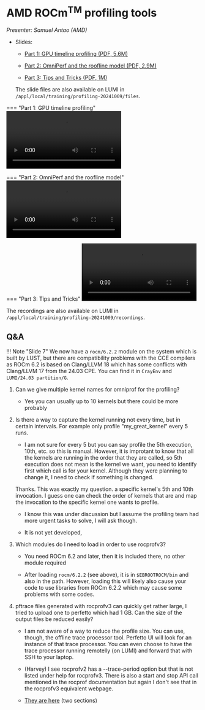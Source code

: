 # AMD ROCm<sup>TM</sup> profiling tools

<em>Presenter: Samuel Antao (AMD)</em>

-   Slides:

    -   [Part 1: GPU timeline profiling (PDF, 5.6M)](https://462000265.lumidata.eu/profiling-20241009/files/02a_AMD_ROCm_profiling_tools_GPU_timeline_profiling.pdf)

    -   [Part 2: OmniPerf and the roofline model (PDF, 2.9M)](https://462000265.lumidata.eu/profiling-20241009/files/02b_AMD_ROCm_profiling_tools_omniperf_and_roofline.pdf)

    -   [Part 3: Tips and Tricks (PDF, 1M)](https://462000265.lumidata.eu/profiling-20241009/files/02c_AMD_ROCm_profiling_tools_tips_and_tricks.pdf)

    The slide files are also available on LUMI in
    `/appl/local/training/profiling-20241009/files`.

=== "Part 1: GPU timeline profiling"
    <video src="https://462000265.lumidata.eu/profiling-20241009/recordings/02a_AMD_tools__GPU_timeline_profiling.mp4" controls="controls"></video>

=== "Part 2:  OmniPerf and the roofline model"
    <video src="https://462000265.lumidata.eu/profiling-20241009/recordings/02b_AMD_tools__omniperf_and_roofline.mp4" controls="controls"></video>

=== "Part 3: Tips and Tricks"
    <video src="https://462000265.lumidata.eu/profiling-20241009/recordings/02c_AMD_tools__tips_and_tricks.mp4" controls="controls"></video>

The recordings are also available on LUMI in
`/appl/local/training/profiling-20241009/recordings`.


## Q&A

!!! Note "Slide 7"
    We now have a `rocm/6.2.2` module on the system which is built by LUST, but there are 
    compatibility problems with the CCE compilers as ROCm 6.2 is based on Clang/LLVM 18 
    which has some conflicts with Clang/LLVM 17 from the 24.03 CPE. You can find it in `CrayEnv` 
    and `LUMI/24.03 partition/G`.


1.  Can we give multiple kernel names for omniprof for the profiling?

    -   Yes you can usually up to 10 kernels but there could be more probably

2.  Is there a way to capture the kernel running not every time, but in certain intervals. 
    For example only profile "my_great_kernel" every 5 runs.

    -   I am not sure for every 5 but you can say profile the 5th execution, 10th, etc. so this 
        is manual. However, it is improtant to know that all the kernels are running in the order 
        that they are called, so 5th execution does not mean is the kernel we want, you need to 
        identify first which call is for your kernel. Although they were planning to change it, 
        I need to check if something is changed.

    Thanks. This was exactly my question. a specific kernel's 5th and 10th invocation. I guess one 
    can check the order of kernels that are and map the invocation to the specific kernel one wants to profile. 

    -   I know this was under discussion but I assume the profiling team had more urgent tasks to solve, I will ask though.

    - It is not yet developed,

3.  Which modules do I need to load in order to use rocprofv3?

    -   You need ROCm 6.2 and later, then it is included there, no other module required

    -   After loading `rocm/6.2.2` (see above), it is in `$EBROOTROCM/bin` and also in the path. 
       However, loading this will likely also cause your code to use libraries from ROCm 6.2.2 which may cause some problems with some codes.

4.  pftrace files generated with rocprofv3 can quickly get rather large, I tried to upload one to 
    perfetto which had 1 GB. Can the size of the output files be reduced easily?

    -   I am not aware of a way to reduce the profile size. You can use, though, the offline 
        trace processor tool. Perfetto UI will look for an instance of that trace processor. 
        You can even choose to have the trace processor running remotelly (on LUMI) and forward 
        that with SSH to your laptop.

    -   (Harvey) I see rocprofv2 has a --trace-period option but that is not listed under help for rocprofv3. 
        There is also a start and stop API call mentioned in the rocprof documentation but again I don't 
        see that in the rocprofv3 equivalent webpage.

    -   [They are here](https://rocm.docs.amd.com/projects/rocprofiler/en/latest/how-to/using-rocprof.html#tracing-control-for-api-or-code-block) 
        (two sections) 

